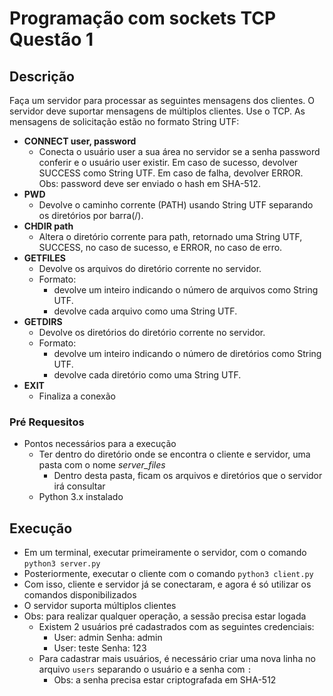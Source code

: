 # Programação com sockets TCP Questão 1
## Descrição
Faça um servidor para processar as seguintes mensagens dos clientes. O servidor deve suportar mensagens
de múltiplos clientes. Use o TCP. As mensagens de solicitação estão no formato String UTF:

- **CONNECT user, password**
  - Conecta o usuário user a sua área no servidor se a senha password conferir e o usuário user existir. Em caso de
  sucesso, devolver SUCCESS como String UTF. Em caso de falha, devolver ERROR. Obs: password deve ser enviado
  o hash em SHA-512.
- **PWD**
  - Devolve o caminho corrente (PATH) usando String UTF separando os diretórios por barra(/).
- **CHDIR path**
  - Altera o diretório corrente para path, retornado uma String UTF, SUCCESS, no caso de sucesso, e ERROR, no caso
    de erro.
- **GETFILES**
  * Devolve os arquivos do diretório corrente no servidor.
  - Formato:
    * devolve um inteiro indicando o número de arquivos como String UTF.
    * devolve cada arquivo como uma String UTF.
- **GETDIRS**
  * Devolve os diretórios do diretório corrente no servidor.
  - Formato:
    * devolve um inteiro indicando o número de diretórios como String UTF.
    * devolve cada diretório como uma String UTF.
- **EXIT**
  * Finaliza a conexão

### Pré Requesitos
- Pontos necessários para a execução
  - Ter dentro do diretório onde se encontra o cliente e servidor, uma pasta com o nome _server_files_
    - Dentro desta pasta, ficam os arquivos e diretórios que o servidor irá consultar
  - Python 3.x instalado

## Execução
- Em um terminal, executar primeiramente o servidor, com o comando `python3 server.py`
- Posteriormente, executar o cliente com o comando `python3 client.py`
- Com isso, cliente e servidor já se conectaram, e agora é só utilizar os comandos disponibilizados
- O servidor suporta múltiplos clientes
- Obs: para realizar qualquer operação, a sessão precisa estar logada
  - Existem 2 usuários pré cadastrados com as seguintes credenciais:
    - User: admin Senha: admin
    - User: teste Senha: 123
  - Para cadastrar mais usuários, é necessário criar uma nova linha no arquivo `users` separando o usuário e a senha com `:`
    - Obs: a senha precisa estar criptografada em SHA-512
